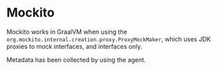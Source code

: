 # Mockito

Mockito works in GraalVM when using the `org.mockito.internal.creation.proxy.ProxyMockMaker`, which uses JDK proxies
to mock interfaces, and interfaces only.

Metadata has been collected by using the agent.
